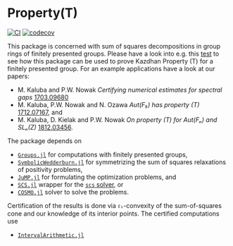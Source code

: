 # Property(T)

[![CI](https://github.com/kalmarek/PropertyT.jl/actions/workflows/ci.yml/badge.svg)](https://github.com/kalmarek/PropertyT.jl/actions/workflows/ci.yml)
[![codecov](https://codecov.io/gh/kalmarek/PropertyT.jl/branch/master/graph/badge.svg)](https://codecov.io/gh/kalmarek/PropertyT.jl)

This package is concerned with sum of squares decompositions in group rings of finitely presented groups.
Please have a look into e.g. this [test](https://github.com/kalmarek/PropertyT.jl/blob/master/test/1712.07167.jl#L87) to see how this package can be used to prove Kazdhan Property (T) for a finitely presented group. For an example applications have a look at our papers:
* M. Kaluba and P.W. Nowak _Certifying numerical estimates for spectral gaps_ [1703.09680](https://arxiv.org/abs/1703.09680)
* M. Kaluba, P.W. Nowak and N. Ozawa *$Aut(F₅)$ has property (T)* [1712.07167](https://arxiv.org/abs/1712.07167), and
* M. Kaluba, D. Kielak and P.W. Nowak *On property (T) for $Aut(Fₙ)$ and $SLₙ(Z)$* [1812.03456](https://arxiv.org/abs/1812.03456).

The package depends on
 * [`Groups.jl`](https://github.com/kalmarek/Groups.jl) for computations with finitely presented groups,
 * [`SymbolicWedderburn.jl`](https://github.com/kalmarek/SymbolicWedderburn.jl) for symmetrizing the sum of squares relaxations of positivity problems,
 * [`JuMP.jl`](https://github.com/JuliaOpt/JuMP.jl) for formulating the optimization problems, and
 * [`SCS.jl`](https://github.com/JuliaOpt/SCS.jl) wrapper for the [`scs` solver](https://github.com/cvxgrp/scs), or
 * [`COSMO.jl`](https://github.com/oxfordcontrol/COSMO.jl) solver to solve the problems.

 Certification of the results is done via `ℓ₁`-convexity of the sum-of-squares cone and our knowledge of its interior points. The certified computations use
 * [`IntervalArithmetic.jl`](https://github.com/JuliaIntervals/IntervalArithmetic.jl)
